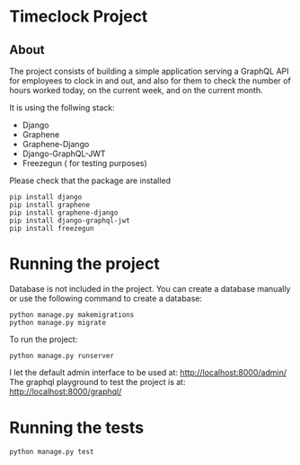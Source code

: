 # Timeclock Project

## About

The project consists of building a simple application serving a GraphQL API for employees to clock in and out, and also for them to check the number of hours worked today, on the current week, and on the current month.

It is using the follwing stack: 
- Django
- Graphene
- Graphene-Django
- Django-GraphQL-JWT
- Freezegun ( for testing purposes)

Please check that the package are installed

```shell
pip install django
pip install graphene
pip install graphene-django
pip install django-graphql-jwt
pip install freezegun
```

# Running the project

Database is not included in the project. You can create a database manually or use the following command to create a database:
```shell
python manage.py makemigrations
python manage.py migrate
```

To run the project:
```shell
python manage.py runserver
```

I let the default admin interface to be used at: [http://localhost:8000/admin/](http://localhost:8000/admin/)
The graphql playground to test the project is at: [http://localhost:8000/graphql/](http://localhost:8000/graphql/)

# Running the tests
```shell
python manage.py test
```

